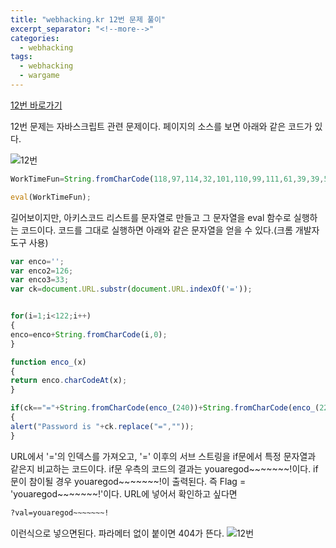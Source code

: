 ```yaml
---
title: "webhacking.kr 12번 문제 풀이"
excerpt_separator: "<!--more-->"
categories:
  - webhacking
tags:
  - webhacking
  - wargame
---
```


[12번 바로가기](http://webhacking.kr/challenge/codeing/code2.html)

12번 문제는 자바스크립트 관련 문제이다. 페이지의 소스를 보면 아래와 같은 코드가 있다.

![12번](/img/12번_1.JPG)

```javascript
WorkTimeFun=String.fromCharCode(118,97,114,32,101,110,99,111,61,39,39,59,13,10,118,97,114,32,101,110,99,111,50,61,49,50,54,59,13,10,118,97,114,32,101,110,99,111,51,61,51,51,59,13,10,118,97,114,32,99,107,61,100,111,99,117,109,101,110,116,46,85,82,76,46,115,117,98,115,116,114,40,100,111,99,117,109,101,110,116,46,85,82,76,46,105,110,100,101,120,79,102,40,39,61,39,41,41,59,13,10,32,13,10,32,13,10,102,111,114,40,105,61,49,59,105,60,49,50,50,59,105,43,43,41,13,10,123,13,10,101,110,99,111,61,101,110,99,111,43,83,116,114,105,110,103,46,102,114,111,109,67,104,97,114,67,111,100,101,40,105,44,48,41,59,13,10,125,13,10,32,13,10,102,117,110,99,116,105,111,110,32,101,110,99,111,95,40,120,41,13,10,123,13,10,114,101,116,117,114,110,32,101,110,99,111,46,99,104,97,114,67,111,100,101,65,116,40,120,41,59,13,10,125,13,10,32,13,10,105,102,40,99,107,61,61,34,61,34,43,83,116,114,105,110,103,46,102,114,111,109,67,104,97,114,67,111,100,101,40,101,110,99,111,95,40,50,52,48,41,41,43,83,116,114,105,110,103,46,102,114,111,109,67,104,97,114,67,111,100,101,40,101,110,99,111,95,40,50,50,48,41,41,43,83,116,114,105,110,103,46,102,114,111,109,67,104,97,114,67,111,100,101,40,101,110,99,111,95,40,50,51,50,41,41,43,83,116,114,105,110,103,46,102,114,111,109,67,104,97,114,67,111,100,101,40,101,110,99,111,95,40,49,57,50,41,41,43,83,116,114,105,110,103,46,102,114,111,109,67,104,97,114,67,111,100,101,40,101,110,99,111,95,40,50,50,54,41,41,43,83,116,114,105,110,103,46,102,114,111,109,67,104,97,114,67,111,100,101,40,101,110,99,111,95,40,50,48,48,41,41,43,83,116,114,105,110,103,46,102,114,111,109,67,104,97,114,67,111,100,101,40,101,110,99,111,95,40,50,48,52,41,41,43,83,116,114,105,110,103,46,102,114,111,109,67,104,97,114,67,111,100,101,40,101,110,99,111,95,40,50,50,50,45,50,41,41,43,83,116,114,105,110,103,46,102,114,111,109,67,104,97,114,67,111,100,101,40,101,110,99,111,95,40,49,57,56,41,41,43,34,126,126,126,126,126,126,34,43,83,116,114,105,110,103,46,102,114,111,109,67,104,97,114,67,111,100,101,40,101,110,99,111,50,41,43,83,116,114,105,110,103,46,102,114,111,109,67,104,97,114,67,111,100,101,40,101,110,99,111,51,41,41,13,10,123,13,10,97,108,101,114,116,40,34,80,97,115,115,119,111,114,100,32,105,115,32,34,43,99,107,46,114,101,112,108,97,99,101,40,34,61,34,44,34,34,41,41,59,13,10,125,13,10);

eval(WorkTimeFun);
```
길어보이지만, 아키스코드 리스트를 문자열로 만들고 그 문자열을 eval 함수로 실행하는 코드이다. 코드를 그대로 실행하면 아래와 같은 문자열을 얻을 수 있다.(크롬 개발자 도구 사용)

```javascript
var enco='';
var enco2=126;
var enco3=33;
var ck=document.URL.substr(document.URL.indexOf('='));


for(i=1;i<122;i++)
{
enco=enco+String.fromCharCode(i,0);
}

function enco_(x)
{
return enco.charCodeAt(x);
}

if(ck=="="+String.fromCharCode(enco_(240))+String.fromCharCode(enco_(220))+String.fromCharCode(enco_(232))+String.fromCharCode(enco_(192))+String.fromCharCode(enco_(226))+String.fromCharCode(enco_(200))+String.fromCharCode(enco_(204))+String.fromCharCode(enco_(222-2))+String.fromCharCode(enco_(198))+"~~~~~~"+String.fromCharCode(enco2)+String.fromCharCode(enco3))
{
alert("Password is "+ck.replace("=",""));
}
```

URL에서 '='의 인덱스를 가져오고, '=' 이후의 서브 스트링을 if문에서 특정 문자열과 같은지 비교하는 코드이다.
if문 우측의 코드의 결과는 youaregod\~\~\~\~\~\~\~\!이다. if문이 참이될 경우 youaregod\~\~\~\~\~\~\~\!이 출력된다. 즉 Flag = 'youaregod\~\~\~\~\~\~\~\!'이다.
URL에 넣어서 확인하고 싶다면
```html
?val=youaregod~~~~~~~!
```
이런식으로 넣으면된다. 파라메터 없이 붙이면 404가 뜬다.
![12번](/img/12번_2.JPG)
